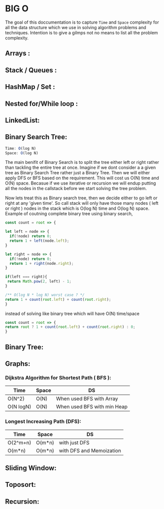 # BIG O
The goal of this doccumentation is to capture `Time` and `Space` complexity for all the data structure which we use in solving algorithm problems and techniques. Intention is to give a gilmps not no means to list all the problem complexity.

## Arrays :

## Stack / Queues :

## HashMap / Set :

## Nested for/While loop :

## LinkedList: 

## Binary Search Tree:
```js
Time: O(log N)
Space: O(log N)
```
The main benifit of Binary Search is to split the tree either left or right rather than tackling the entire tree at once. Imagine if we dont consider a a given tree as Binary Search Tree rather just a Binary Tree. Then we will either apply DFS or BFS based on the requirement. This will cost us O(N) time and O(N) space. Becasue if we use iterative or recursion we will endup putting all the nodes in the callstack before we start solving the tree problem. 

Now lets treat this as Binary search tree, then we decide either to go left or right at any 'given time'. So call stack will only have those many nodes ( left or right ) nodes in the stack which is O(log N) time and O(log N) space. Example of coutning complete binary tree using binary search,
```js
const count = root => {

let left = node => {
  if(!node) return 0;
  return 1 + left(node.left);
}

let right = node => {
  if(!node) return 0;
  return 1 + right(node.right);
}

if(left === right){
 return Math.pow(2, left) - 1;
}

/** O(log N * log N) worst case ? */
return 1 + count(root.left) + count(root.right);
}
```
instead of solving like binary tree which will have O(N) time/space
```js
const count = root => {
return root ? 1 + count(root.left) + count(root.right) : 0;
}
```

## Binary Tree: 

## Graphs:
### Dijkstra Algorithm for Shortest Path ( BFS ):
| Time | Space | DS |
| --- | --- |--- |
| O(N^2) | O(N) | When used BFS with Array |
| O(N logN) | O(N) | When used BFS with min Heap |

### Longest Increasing Path (DFS):
| Time | Space | DS |
| --- | --- |--- |
| O(2^m+n) | O(m*n) | with just DFS |
| O(m*n) | O(m*n) | with DFS and Memoization |

## Sliding Window:

## Toposort:

## Recursion: 
